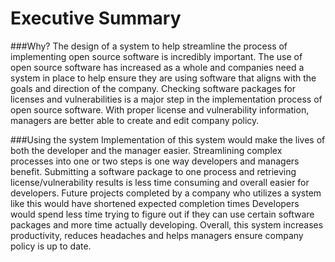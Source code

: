 # Executive Summary

###Why?
  The design of a system to help streamline the process of implementing open source software is incredibly important. The use of
open source software has increased as a whole and companies need a system in place to help ensure they are using software that aligns with 
the goals and direction of the company. Checking software packages for licenses and vulnerabilities is a major step in the implementation
process of open source software. With proper license and vulnerability information, managers are better able to create and edit company policy.

###Using the system
  Implementation of this system would make the lives of both the developer and the manager easier. Streamlining complex processes into one or two steps
is one way developers and managers benefit. Submitting a software package to one process and retrieving license/vulnerability results is less time consuming
and overall easier for developers. Future projects completed by a company who utilizes a system like this would have shortened expected completion times
Developers would spend less time trying to figure out if they can use certain software packages and more time actually developing. Overall, this system increases productivity, reduces headaches and 
helps managers ensure company policy is up to date.
